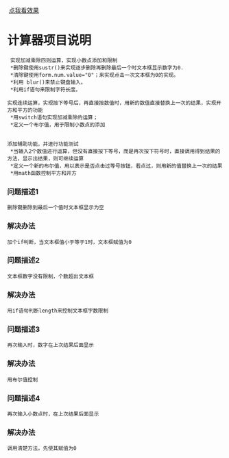 <html>
  <a href="https://tmxjiayou.github.io/Company-Work/Caculator/cal.html">点我看效果</a>
</html>

# 计算器项目说明

	 实现加减乘除四则运算，实现小数点添加和限制
	 *删除键使用sustr()来实现逐步删除再删除最后一个时文本框显示数字为0.
	 *清除键使用form.num.value="0"；来实现点击一次文本框为0的实现。                            
	 *利用 blur()来禁止键盘输入。                
	 *利用if语句来限制字符长度。

	实现连续运算，实现按下等号后，再直接按数值时，用新的数值直接替换上一次的结果，实现开方和平方的功能
	 *用switch语句实现加减乘除的运算；             
	 *定义一个布尔值，用于限制小数点的添加


	添加辅助功能，并进行功能测试
	 *当输入2个数值进行运算，但没有直接按下等号，而是再次按下符号时，直接调用得到结果的方法，显示出结果，则可继续运算
	 *定义一个新的布尔值，用以表示是否点击过等号按钮，若点过，则用新的值替换上一次的结果       
	 *用math函数控制平方和开方


### 问题描述1
	删除键删除到最后一个值时文本框显示为空
### 解决办法
	加个if判断，当文本框值小于等于1时，文本框赋值为0


### 问题描述2
	文本框数字没有限制，个数超出文本框
### 解决办法
	用if语句判断length来控制文本框字数限制

### 问题描述3
	再次输入时，数字在上次结果后面显示
### 解决办法
	用布尔值控制

### 问题描述4
	再次输入小数点时，在上次结果后面显示
### 解决办法
	调用清楚方法，先使其赋值为0

